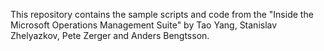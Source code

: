 This repository contains the sample scripts and code from the "Inside the Microsoft Operations Management Suite" by Tao Yang, Stanislav Zhelyazkov, Pete Zerger and Anders Bengtsson.
